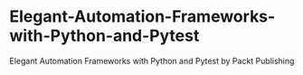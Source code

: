 


# Elegant-Automation-Frameworks-with-Python-and-Pytest
Elegant Automation Frameworks with Python and Pytest by Packt Publishing
